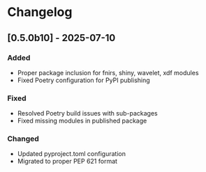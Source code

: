 # Changelog

## [0.5.0b10] - 2025-07-10

### Added
- Proper package inclusion for fnirs, shiny, wavelet, xdf modules
- Fixed Poetry configuration for PyPI publishing

### Fixed
- Resolved Poetry build issues with sub-packages
- Fixed missing modules in published package

### Changed
- Updated pyproject.toml configuration
- Migrated to proper PEP 621 format